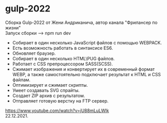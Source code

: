 # gulp-2022
Сборка Gulp-2022 от Жени Андриканича, автор канала "Фрилансер по жизни"<br>
Запуск сборки --> npm run dev

- Собирает в один несколько JavaScript файлов с помощью WEBPACK.
- Есть возможность работать в синтаксисе ES6.
- Обновляет браузер.
- Собирает в один несколько HTML\PUG файлов.
- Работает с CSS препроцессором SASS(SCSS).
- Сжимает изображения и конвертирует их в современный формат WEBP, а также самостоятельно подключает результат к HTML и CSS файлам.
- Оптимизирует и сжимает скрипты. 
- Умеет создавать SVG спрайты.
- Создает ZIP архив с результатом.
- Отправляет готовую верстку на FTP сервер.

https://www.youtube.com/watch?v=jU88mLuLWlk <br>
22.12.2021.
